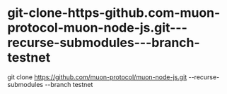 # git-clone-https-github.com-muon-protocol-muon-node-js.git---recurse-submodules---branch-testnet
git clone https://github.com/muon-protocol/muon-node-js.git --recurse-submodules --branch testnet
